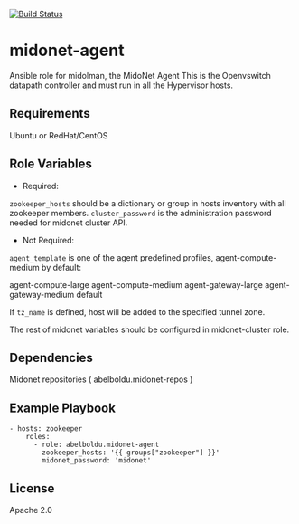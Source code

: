[![Build Status](https://travis-ci.org/abelboldu/ansible-midonet-agent.svg?branch=master)](https://travis-ci.org/abelboldu/ansible-midonet-agent)


midonet-agent
=============

Ansible role for midolman, the MidoNet Agent
This is the Openvswitch datapath controller and must run in all the Hypervisor hosts.

Requirements
------------

Ubuntu or RedHat/CentOS

Role Variables
--------------

* Required:

`zookeeper_hosts` should be a dictionary or group in hosts inventory with all zookeeper members.
`cluster_password` is the administration password needed for midonet cluster API.

* Not Required:

`agent_template` is one of the agent predefined profiles, agent-compute-medium by default:

agent-compute-large
agent-compute-medium
agent-gateway-large
agent-gateway-medium
default

If `tz_name` is defined, host will be added to the specified tunnel zone.

The rest of midonet variables should be configured in midonet-cluster role.

Dependencies
------------

Midonet repositories ( abelboldu.midonet-repos )


Example Playbook
----------------

```
- hosts: zookeeper
    roles:
      - role: abelboldu.midonet-agent
        zookeeper_hosts: '{{ groups["zookeeper"] }}'
        midonet_password: 'midonet'
```



License
-------

Apache 2.0

